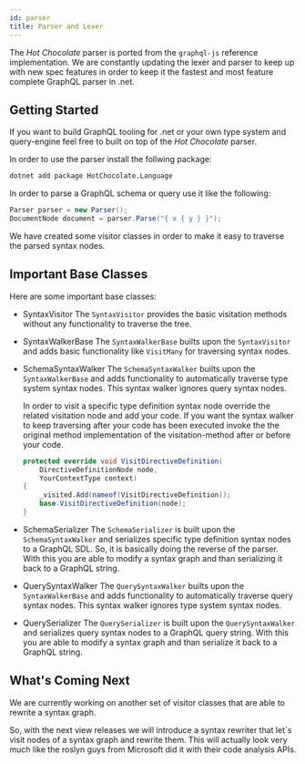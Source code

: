 ```yaml
---
id: parser
title: Parser and Lexer
---
```


The _Hot Chocolate_ parser is ported from the `graphql-js` reference implementation. We are constantly updating the lexer and parser to keep up with new spec features in order to keep it the fastest and most feature complete GraphQL parser in .net.

## Getting Started

If you want to build GraphQL tooling for .net or your own type system and query-engine feel free to built on top of the _Hot Chocolate_ parser.

In order to use the parser install the follwing package:

```bash
dotnet add package HotChocolate.Language
```

In order to parse a GraphQL schema or query use it like the following:

```csharp
Parser parser = new Parser();
DocumentNode document = parser.Parse("{ x { y } }");
```

We have created some visitor classes in order to make it easy to traverse the parsed syntax nodes.

## Important Base Classes

Here are some important base classes:

- SyntaxVisitor
  The `SyntaxVisitor` provides the basic visitation methods without any functionality to traverse the tree.

- SyntaxWalkerBase
  The `SyntaxWalkerBase` builts upon the `SyntaxVisitor` and adds basic functionality like `VisitMany` for traversing syntax nodes.

- SchemaSyntaxWalker
  The `SchemaSyntaxWalker` builts upon the `SyntaxWalkerBase` and adds functionality to automatically traverse type system syntax nodes. This syntax walker ignores query syntax nodes.
  
  In order to visit a specific type definition syntax node override the related visitation node and add your code. If you want the syntax walker to keep traversing after your code has been executed invoke the the original method implementation of the visitation-method after or before your code.

  ```csharp
  protected override void VisitDirectiveDefinition(
      DirectiveDefinitionNode node,
      YourContextType context)
  {
      _visited.Add(nameof(VisitDirectiveDefinition));
      base.VisitDirectiveDefinition(node);
  }
  ```

- SchemaSerializer
  The `SchemaSerializer` is built upon the `SchemaSyntaxWalker` and serializes specific type definition syntax nodes to a GraphQL SDL. So, it is basically doing the reverse of the parser. With this you are able to modify a syntax graph and than serializing it back to a GraphQL string.

- QuerySyntaxWalker
  The `QuerySyntaxWalker` builts upon the `SyntaxWalkerBase` and adds functionality to automatically traverse query syntax nodes. This syntax walker ignores type system syntax nodes.

- QuerySerializer
  The `QuerySerializer` is built upon the `QuerySyntaxWalker` and serializes query syntax nodes to a GraphQL query string. With this you are able to modify a syntax graph and than serialize it back to a GraphQL string.

## What's Coming Next

We are currently working on another set of visitor classes that are able to rewrite a syntax graph.

So, with the next view releases we will introduce a syntax rewriter that let`s visit nodes of a syntax graph and rewrite them. This will actually look very much like the roslyn guys from Microsoft did it with their code analysis APIs.